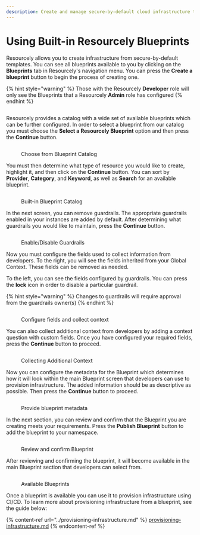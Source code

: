 ```yaml
---
description: Create and manage secure-by-default cloud infrastructure templates
---
```


# Using Built-in Resourcely Blueprints

Resourcely allows you to create infrastructure from secure-by-default templates. You can see all blueprints available to you by clicking on the **Blueprints** tab in Resourcely's navigation menu. You can press the **Create a blueprint** button to begin the process of creating one.

{% hint style="warning" %}
Those with the Resourcely **Developer** role will only see the Blueprints that a Resourcely **Admin** role has configured
{% endhint %}

<figure><img src="../../../.gitbook/assets/Screenshot 2023-09-01 at 1.26.56 PM (1).png" alt=""><figcaption></figcaption></figure>

Resourcely provides a catalog with a wide set of available blueprints which can be further configured. In order to select a blueprint from our catalog you must choose the **Select a Resourcely Blueprint** option and then press the **Continue** button.

<figure><img src="../../../.gitbook/assets/Screenshot 2023-09-01 at 1.27.01 PM.png" alt=""><figcaption><p>Choose from Blueprint Catalog</p></figcaption></figure>

You must then determine what type of resource you would like to create, highlight it, and then click on the **Continue** button. You can sort by **Provider**, **Category**, and **Keyword**, as well as **Search** for an available blueprint.

<figure><img src="../../../.gitbook/assets/Screenshot 2023-09-01 at 1.27.16 PM.png" alt=""><figcaption><p>Built-in Blueprint Catalog</p></figcaption></figure>

In the next screen, you can remove guardrails. The appropriate guardrails enabled in your instances are added by default. After determining what guardrails you would like to maintain, press the **Continue** button.&#x20;

<figure><img src="../../../.gitbook/assets/Screenshot 2023-09-01 at 1.27.26 PM.png" alt=""><figcaption><p>Enable/Disable Guardrails</p></figcaption></figure>

Now you must configure the fields used to collect information from developers. To the right, you will see the fields inherited from your Global Context. These fields can be removed as needed.

To the left, you can see the fields configured by guardrails. You can press the **lock** icon in order to disable a particular guardrail.

{% hint style="warning" %}
Changes to guardrails will require approval from the guardrails owner(s)
{% endhint %}

<figure><img src="../../../.gitbook/assets/Screenshot 2023-09-01 at 1.27.59 PM.png" alt=""><figcaption><p>Configure fields and collect context</p></figcaption></figure>

You can also collect additional context from developers by adding a context question with custom fields. Once you have configured your required fields, press the **Continue** button to proceed.

<figure><img src="../../../.gitbook/assets/Screenshot 2023-09-01 at 1.28.26 PM.png" alt=""><figcaption><p>Collecting Additional Context</p></figcaption></figure>

Now you can configure the metadata for the Blueprint which determines how it will look within the main Blueprint screen that developers can use to provision infrastructure. The added information should be as descriptive as possible. Then press the **Continue** button to proceed.

<figure><img src="../../../.gitbook/assets/Screenshot 2023-09-01 at 1.28.35 PM.png" alt=""><figcaption><p>Provide blueprint metadata</p></figcaption></figure>

In the next section, you can review and confirm that the Blueprint you are creating meets your requirements. Press the **Publish Blueprint** button to add the blueprint to your namespace.

<figure><img src="../../../.gitbook/assets/Screenshot 2023-09-01 at 1.28.48 PM.png" alt=""><figcaption><p>Review and confirm Blueprint</p></figcaption></figure>

After reviewing and confirming the blueprint, it will become available in the main Blueprint section that developers can select from.

<figure><img src="../../../.gitbook/assets/Screenshot 2023-09-01 at 1.28.57 PM.png" alt=""><figcaption><p>Available Blueprints</p></figcaption></figure>

Once a blueprint is available you can use it to provision infrastructure using CI/CD. To learn more about provisioning infrastructure from a blueprint, see the guide below:

{% content-ref url="../provisioning-infrastructure.md" %}
[provisioning-infrastructure.md](../provisioning-infrastructure.md)
{% endcontent-ref %}
